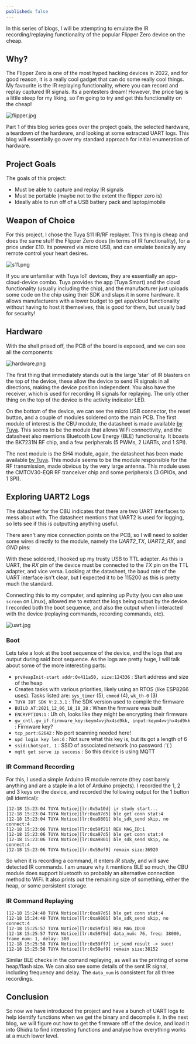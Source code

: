 ```yaml
---
published: false
---
```

In this series of blogs, I will be attempting to emulate the IR recording/replaying functionality of the popular Flipper Zero device on the cheap.

## Why?

The Flipper Zero is one of the most hyped hacking devices in 2022, and for good reason, it is a really cool gadget that can do some really cool things. My favourite is the IR replaying functionality, where you can record and replay captured IR signals. Its a pentesters dream! However, the price tag is a little steep for my liking, so I'm going to try and get this functionality on the cheap!

![flipper.jpg]({{site.baseurl}}/images/flipper_zero_on_the_cheap/flipper.jpg)

Part 1 of this blog series goes over the project goals, the selected hardware, a teardown of the hardware, and looking at some extracted UART logs. This blog will essentially go over my standard approach for initial enumeration of hardware.

## Project Goals

The goals of this project:
- Must be able to capture and replay IR signals
- Must be portable (maybe not to the extent the flipper zero is)
- Ideally able to run off of a USB battery pack and laptop/mobile

## Weapon of Choice

For this project, I chose the Tuya S11 IR/RF replayer. This thing is cheap and does the same stuff the Flipper Zero does (in terms of IR functionality), for a price under £10. Its powered via micro USB, and can emulate basically any remote control your heart desires.

![s11.png]({{site.baseurl}}/images/flipper_zero_on_the_cheap/s11.png)

If you are unfamiliar with Tuya IoT devices, they are essentially an app-cloud-device combo. Tuya provides the app (Tuya Smart) and the cloud functionality (usually including the chip), and the manufacturer just uploads some code on the chip using their SDK and slaps it in some hardware. It allows manufacturers with a lower budget to get app/cloud functionality without having to host it themselves, this is good for them, but usually bad for security!

## Hardware

With the shell prised off, the PCB of the board is exposed, and we can see all the components:

![hardware.png]({{site.baseurl}}/images/flipper_zero_on_the_cheap/hardware.png)

The first thing that immediately stands out is the large 'star' of IR blasters on the top of the device, these allow the device to send IR signals in all directions, making the device position independent. You also have the receiver, which is used for recording IR signals for replaying. The only other thing on the top of the device is the activity indicator LED.

On the bottom of the device, we can see the micro USB connector, the reset button, and a couple of modules soldered onto the main PCB. The first module of interest is the CBU module, the datasheet is made available [by Tuya](https://developer.tuya.com/en/docs/iot/cbu-module-datasheet?id=Ka07pykl5dk4u). This seems to be the module that allows WiFi connectivity, and the datasheet also mentions Bluetooth Low Energy (BLE) functionality. It boasts the BK7231N RF chip, and a few peripherals (5 PWMs, 2 UARTs, and 1 SPI).

The next module is the SH4 module, again, the datasheet has been made available [by Tuya](https://developer.tuya.com/en/docs/iot/sh4-module-datasheet?id=Ka04qyuydvubw). This module seems to be the module responsible for the RF transmission, made obvious by the very large antenna. This module uses the CMTOV30-EQR RF tranceiver chip and some peripherals (3 GPIOs, and 1 SPI).

## Exploring UART2 Logs

The datasheet for the CBU indicates that there are two UART interfaces to mess about with. The datasheet mentions that UART2 is used for logging, so lets see if this is outputting anything useful. 

There aren't any nice connection points on the PCB, so I will need to solder some wires directly to the module, namely the *UART2_TX*, *UART2_RX*, and *GND* pins:

With these soldered, I hooked up my trusty USB to TTL adapter. As this is UART, the *RX* pin of the device must be connected to the *TX* pin on the TTL adapter, and vice versa. Looking at the datasheet, the baud rate of the UART interface isn't clear, but I expected it to be 115200 as this is pretty much the standard.

Connecting this to my computer, and spinning up Putty (you can also use `screen` on Linux), allowed me to extract the logs being output by the device. I recorded both the boot sequence, and also the output when I interacted with the device (replaying commands, recording commands, etc).

![uart.jpg]({{site.baseurl}}/images/flipper_zero_on_the_cheap/uart.jpg)

### Boot

Lets take a look at the boot sequence of the device, and the logs that are output during said boot sequence. As the logs are pretty huge, I will talk about some of the more interesting parts:
- `prvHeapInit-start addr:0x411a50, size:124336` : Start address and size of the heap
- Creates tasks with various priorities, likely using an RTOS (like ESP8266 uses). Tasks listed are: `sys_timer` (5), `cmmod` (4), `wk_th-0` (3)
- `TUYA IOT SDK V:2.3.1` : The SDK version used to compile the firmware
- `BUILD AT:2021_12_06_18_18_28` : When the firmware was built
- `ENCRYPTION:1` : Uh oh, looks like they might be encrypting their firmware
- `gw_cntl.gw_if.firmware_key:keym4vvjhx4sd9kk, input:keym4vvjhx4sd9kk` : Firmware key?
- `tcp_port:62642` : No port scanning needed here!
- `upd login key len:6` : Not sure what this key is, but its got a length of 6
- `ssid:Lhotspot, 1` : SSID of associated network (no password :'( )
- `mqtt get serve ip success` : So this device is using MQTT

### IR Command Recording

For this, I used a simple Arduino IR module remote (they cost barely anything and are a staple in a lot of Arduino projects). I recorded the 1, 2 and 3 keys on the device, and recorded the following output for the 1 button (all identical):

```
[12-18 15:23:04 TUYA Notice][lr:0x5a10d] ir study start...
[12-18 15:23:04 TUYA Notice][lr:0xa97d5] ble get conn stat:4
[12-18 15:23:04 TUYA Notice][lr:0xa9801] ble_sdk_send skip, no connect:4
[12-18 15:23:06 TUYA Notice][lr:0x59f21] REV MAG_ID:1
[12-18 15:23:06 TUYA Notice][lr:0xa97d5] ble get conn stat:4
[12-18 15:23:06 TUYA Notice][lr:0xa9801] ble_sdk_send skip, no connect:4
[12-18 15:23:06 TUYA Notice][lr:0x59ef9] remain size:36920
```

So when it is recording a command, it enters *IR study*, and will save detected IR commands. I am unsure why it mentions BLE so much, the CBU module does support bluetooth so probably an alternative connection method to WiFi. It also prints out the remaining size of something, either the heap, or some persistent storage.

### IR Command Replaying

```
[12-18 15:24:40 TUYA Notice][lr:0xa97d5] ble get conn stat:4
[12-18 15:24:40 TUYA Notice][lr:0xa9801] ble_sdk_send skip, no connect:4
[12-18 15:25:57 TUYA Notice][lr:0x59f21] REV MAG_ID:0
[12-18 15:25:57 TUYA Notice][lr:0x59f9d] data_num: 76, freq: 38000, frame_num: 1, delay: 300
[12-18 15:25:58 TUYA Notice][lr:0x59ff7] ir_send result -> succ!
[12-18 15:25:58 TUYA Notice][lr:0x59ef9] remain size:38152
```

Similar BLE checks in the comand replaying, as well as the printing of some heap/flash size. We can also see some details of the sent IR signal, including frequency and delay. The `data_num` is consistent for all three recordings.

## Conclusion

So now we have introduced the project and have a bunch of UART logs to help identify functions when we get the binary and decompile it. In the next blog, we will figure out how to get the firmware off of the device, and load it into Ghidra to find interesting functions and analyse how everything works at a much lower level.
